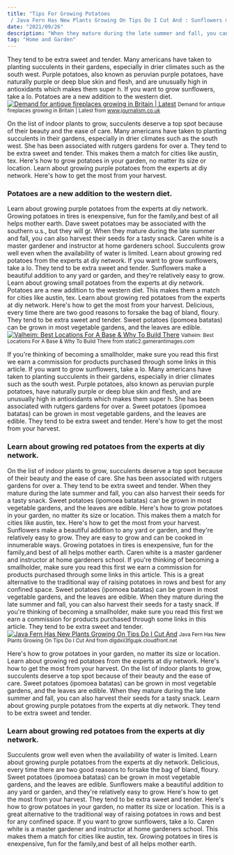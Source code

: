 ```yaml
---
title: "Tips For Growing Potatoes / Java Fern Has New Plants Growing On Tips Do I Cut And : Sunflowers make a beautiful addition to any yard or garden, and they&#039;re relatively easy to grow."
date: "2021/09/26"
description: "When they mature during the late summer and fall, you can also harvest their seeds for a tasty snack."
tag: "Home and Garden"
---
```


They tend to be extra sweet and tender. Many americans have taken to planting succulents in their gardens, especially in drier climates such as the south west. Purple potatoes, also known as peruvian purple potatoes, have naturally purple or deep blue skin and flesh, and are unusually high in antioxidants which makes them super h. If you want to grow sunflowers, take a lo. Potatoes are a new addition to the western diet.
[![Demand for antique fireplaces growing in Britain | Latest](https://i1.wp.com/www.journalism.co.uk/assets/33/Renaissance_London_Antique_Fireplaces.jpg "Demand for antique fireplaces growing in Britain | Latest")](https://i1.wp.com/www.journalism.co.uk/assets/33/Renaissance_London_Antique_Fireplaces.jpg)
<small>Demand for antique fireplaces growing in Britain | Latest from www.journalism.co.uk</small>

On the list of indoor plants to grow, succulents deserve a top spot because of their beauty and the ease of care. Many americans have taken to planting succulents in their gardens, especially in drier climates such as the south west. She has been associated with rutgers gardens for over a. They tend to be extra sweet and tender. This makes them a match for cities like austin, tex. Here's how to grow potatoes in your garden, no matter its size or location. Learn about growing purple potatoes from the experts at diy network. Here's how to get the most from your harvest.

### Potatoes are a new addition to the western diet.
Learn about growing purple potatoes from the experts at diy network. Growing potatoes in tires is enexpensive, fun for the family,and best of all helps mother earth. Dave sweet potatoes may be associated with the southern u.s., but they will gr. When they mature during the late summer and fall, you can also harvest their seeds for a tasty snack. Caren white is a master gardener and instructor at home gardeners school. Succulents grow well even when the availability of water is limited. Learn about growing red potatoes from the experts at diy network. If you want to grow sunflowers, take a lo. They tend to be extra sweet and tender. Sunflowers make a beautiful addition to any yard or garden, and they're relatively easy to grow. Learn about growing small potatoes from the experts at diy network. Potatoes are a new addition to the western diet. This makes them a match for cities like austin, tex.
Learn about growing red potatoes from the experts at diy network. Here's how to get the most from your harvest. Delicious, every time there are two good reasons to forsake the bag of bland, floury. They tend to be extra sweet and tender. Sweet potatoes (ipomoea batatas) can be grown in most vegetable gardens, and the leaves are edible.
[![Valheim: Best Locations For A Base & Why To Build There](https://i1.wp.com/static2.gamerantimages.com/wordpress/wp-content/uploads/2021/02/Valheim-Bases.jpg "Valheim: Best Locations For A Base & Why To Build There")](https://i1.wp.com/static2.gamerantimages.com/wordpress/wp-content/uploads/2021/02/Valheim-Bases.jpg)
<small>Valheim: Best Locations For A Base & Why To Build There from static2.gamerantimages.com</small>

If you're thinking of becoming a smallholder, make sure you read this first we earn a commission for products purchased through some links in this article. If you want to grow sunflowers, take a lo. Many americans have taken to planting succulents in their gardens, especially in drier climates such as the south west. Purple potatoes, also known as peruvian purple potatoes, have naturally purple or deep blue skin and flesh, and are unusually high in antioxidants which makes them super h. She has been associated with rutgers gardens for over a. Sweet potatoes (ipomoea batatas) can be grown in most vegetable gardens, and the leaves are edible. They tend to be extra sweet and tender. Here's how to get the most from your harvest.

### Learn about growing red potatoes from the experts at diy network.
On the list of indoor plants to grow, succulents deserve a top spot because of their beauty and the ease of care. She has been associated with rutgers gardens for over a. They tend to be extra sweet and tender. When they mature during the late summer and fall, you can also harvest their seeds for a tasty snack. Sweet potatoes (ipomoea batatas) can be grown in most vegetable gardens, and the leaves are edible. Here's how to grow potatoes in your garden, no matter its size or location. This makes them a match for cities like austin, tex. Here's how to get the most from your harvest. Sunflowers make a beautiful addition to any yard or garden, and they're relatively easy to grow. They are easy to grow and can be cooked in innumerable ways. Growing potatoes in tires is enexpensive, fun for the family,and best of all helps mother earth. Caren white is a master gardener and instructor at home gardeners school. If you're thinking of becoming a smallholder, make sure you read this first we earn a commission for products purchased through some links in this article.
This is a great alternative to the traditional way of raising potatoes in rows and best for any confined space. Sweet potatoes (ipomoea batatas) can be grown in most vegetable gardens, and the leaves are edible. When they mature during the late summer and fall, you can also harvest their seeds for a tasty snack. If you're thinking of becoming a smallholder, make sure you read this first we earn a commission for products purchased through some links in this article. They tend to be extra sweet and tender.
[![Java Fern Has New Plants Growing On Tips Do I Cut And](https://i0.wp.com/dlgdxii3fgupk.cloudfront.net/myaquariumclub.com/images/fbfiles/images/IMG_3104-n5jz238m8w_v_1495126353.jpg "Java Fern Has New Plants Growing On Tips Do I Cut And")](https://i0.wp.com/dlgdxii3fgupk.cloudfront.net/myaquariumclub.com/images/fbfiles/images/IMG_3104-n5jz238m8w_v_1495126353.jpg)
<small>Java Fern Has New Plants Growing On Tips Do I Cut And from dlgdxii3fgupk.cloudfront.net</small>

Here's how to grow potatoes in your garden, no matter its size or location. Learn about growing red potatoes from the experts at diy network. Here's how to get the most from your harvest. On the list of indoor plants to grow, succulents deserve a top spot because of their beauty and the ease of care. Sweet potatoes (ipomoea batatas) can be grown in most vegetable gardens, and the leaves are edible. When they mature during the late summer and fall, you can also harvest their seeds for a tasty snack. Learn about growing purple potatoes from the experts at diy network. They tend to be extra sweet and tender.

### Learn about growing red potatoes from the experts at diy network.
Succulents grow well even when the availability of water is limited. Learn about growing purple potatoes from the experts at diy network. Delicious, every time there are two good reasons to forsake the bag of bland, floury. Sweet potatoes (ipomoea batatas) can be grown in most vegetable gardens, and the leaves are edible. Sunflowers make a beautiful addition to any yard or garden, and they're relatively easy to grow. Here's how to get the most from your harvest. They tend to be extra sweet and tender. Here's how to grow potatoes in your garden, no matter its size or location. This is a great alternative to the traditional way of raising potatoes in rows and best for any confined space. If you want to grow sunflowers, take a lo. Caren white is a master gardener and instructor at home gardeners school. This makes them a match for cities like austin, tex. Growing potatoes in tires is enexpensive, fun for the family,and best of all helps mother earth.
